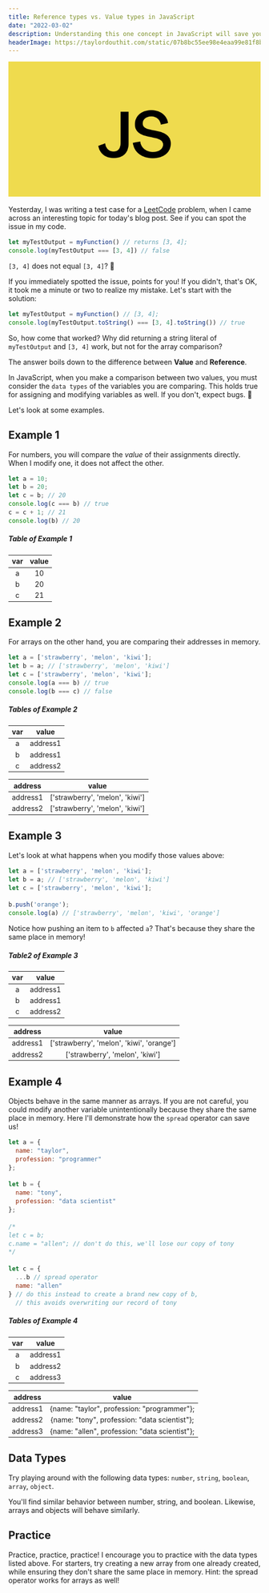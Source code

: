 ```yaml
---
title: Reference types vs. Value types in JavaScript
date: "2022-03-02"
description: Understanding this one concept in JavaScript will save you many headaches in the future!
headerImage: https://taylordouthit.com/static/07b8bc55ee98e4eaa99e81f8b3893cef/8c557/javascript.png
---
```


![JavaScript logo](./javascript.png)

Yesterday, I was writing a test case for a [LeetCode](https://leetcode.com/) problem, when I came across an interesting topic for today's blog post. See if you can spot the issue in my code.

```js
let myTestOutput = myFunction() // returns [3, 4];
console.log(myTestOutput === [3, 4]) // false
```
`[3, 4]` does not equal `[3, 4]`? 🤔

If you immediately spotted the issue, points for you! If you didn't, that's OK, it took me a minute or two to realize my mistake. Let's start with the solution:

```js
let myTestOutput = myFunction() // [3, 4];
console.log(myTestOutput.toString() === [3, 4].toString()) // true
```

So, how come that worked? Why did returning a string literal of `myTestOutput` and `[3, 4]` work, but not for the array comparison?

The answer boils down to the difference between **Value** and **Reference**.

In JavaScript, when you make a comparison between two values, you must consider the `data types` of the variables you are comparing. This holds true for assigning and modifying variables as well. If you don't, expect bugs. 🐛

Let's look at some examples.

## Example 1
For numbers, you will compare the _value_ of their assignments directly. When I modify one, it does not affect the other.

```js
let a = 10;
let b = 20;
let c = b; // 20
console.log(c === b) // true
c = c + 1; // 21
console.log(b) // 20
```

##### Table of Example 1

| var | value |
|:-----:|:-------:|
| a   | 10    |
| b   | 20    |
| c   | 21    |

## Example 2
For arrays on the other hand, you are comparing their addresses in memory.

```js
let a = ['strawberry', 'melon', 'kiwi'];
let b = a; // ['strawberry', 'melon', 'kiwi']
let c = ['strawberry', 'melon', 'kiwi'];
console.log(a === b) // true 
console.log(b === c) // false
```

##### Tables of Example 2

| var | value |
|:-----:|:-------:|
| a   | address1    |
| b   | address1    |
| c   | address2    |

| address | value |
|:-----:|:-------:|
| address1   | ['strawberry', 'melon', 'kiwi']    |
| address2   | ['strawberry', 'melon', 'kiwi']    |

## Example 3
Let's look at what happens when you modify those values above: 

```js
let a = ['strawberry', 'melon', 'kiwi'];
let b = a; // ['strawberry', 'melon', 'kiwi']
let c = ['strawberry', 'melon', 'kiwi'];

b.push('orange');
console.log(a) // ['strawberry', 'melon', 'kiwi', 'orange']
```

Notice how pushing an item to `b` affected `a`? That's because they share the same place in memory!

##### Table2 of Example 3

| var | value |
|:-----:|:-------:|
| a   | address1    |
| b   | address1    |
| c   | address2    |

| address | value |
|:-----:|:-------:|
| address1   | ['strawberry', 'melon', 'kiwi', 'orange']    |
| address2   | ['strawberry', 'melon', 'kiwi']    |

## Example 4
Objects behave in the same manner as arrays. If you are not careful, you could modify another variable unintentionally because they share the same place in memory. Here I'll demonstrate how the `spread` operator can save us!

```js
let a = {
  name: "taylor",
  profession: "programmer"
};

let b = {
  name: "tony",
  profession: "data scientist"
};

/*
let c = b;
c.name = "allen"; // don't do this, we'll lose our copy of tony
*/

let c = {
  ...b // spread operator
  name: "allen"
} // do this instead to create a brand new copy of b,
  // this avoids overwriting our record of tony
```
##### Tables of Example 4

| var | value |
|:-----:|:-------:|
| a   | address1    |
| b   | address2    |
| c   | address3    |

| address | value |
|:-----:|:-------:|
| address1   | {name: "taylor", profession: "programmer"};    |
| address2   | {name: "tony", profession: "data scientist"};    |
| address3   | {name: "allen", profession: "data scientist"};    |


## Data Types

Try playing around with the following data types: `number`, `string`, `boolean`, `array`, `object`.

You'll find similar behavior between number, string, and boolean. Likewise, arrays and objects will behave similarly.

## Practice

Practice, practice, practice! I encourage you to practice with the data types listed above. For starters, try creating a new array from one already created, while ensuring they don't share the same place in memory. Hint: the spread operator works for arrays as well!

